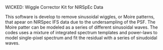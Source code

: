 WICKED: Wiggle Corrector Kit for NIRSpEc Data

This software is develop to remove sinusoidal wiggles, or Moire patterns, that apear on NIRSpec IFS data due to the undersampling of the PSF. 
The Moire patter can be modeled as a series of different sinusoidal waves. The codes uses a mixture of integrated spectrum templates and power-laws to model single-pixel  spectrum and fit the residual with a series of sinudoidal waves. 

